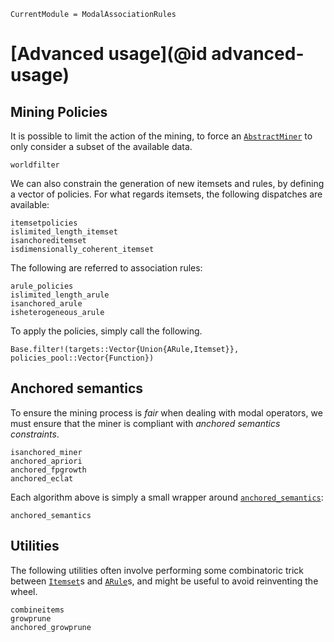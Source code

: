 ```@meta
CurrentModule = ModalAssociationRules
```

# [Advanced usage](@id advanced-usage)

## Mining Policies

It is possible to limit the action of the mining, to force an [`AbstractMiner`](@ref) to only consider a subset of the available data.

```@docs
worldfilter
```

We can also constrain the generation of new itemsets and rules, by defining a vector of policies.
For what regards itemsets, the following dispatches are available:

```@docs
itemsetpolicies
islimited_length_itemset
isanchoreditemset
isdimensionally_coherent_itemset
```

The following are referred to association rules:

```@docs
arule_policies
islimited_length_arule
isanchored_arule
isheterogeneous_arule
```

To apply the policies, simply call the following.

```@docs
Base.filter!(targets::Vector{Union{ARule,Itemset}}, policies_pool::Vector{Function})
```

## Anchored semantics

To ensure the mining process is *fair* when dealing with modal operators, we must ensure that the miner is compliant with *anchored semantics constraints*.

```@docs
isanchored_miner
anchored_apriori
anchored_fpgrowth
anchored_eclat
```

Each algorithm above is simply a small wrapper around [`anchored_semantics`](@ref):

```@docs
anchored_semantics
```

## Utilities

The following utilities often involve performing some combinatoric trick between [`Itemset`](@ref)s and [`ARule`](@ref)s, and might be useful to avoid reinventing the wheel.

```@docs
combineitems
growprune
anchored_growprune
```
